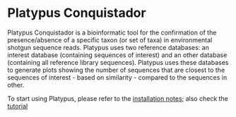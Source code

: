 Platypus Conquistador
=====================

Platypus Conquistador is a bioinformatic tool for the confirmation of the presence/absence of a specific taxon (or set of taxa) in environmental shotgun sequence reads. Platypus uses two reference databases: an interest database (containing sequences of interest) and an other database (containing all reference library sequences). Platypus uses these databases to generate plots showing the number of sequences that are closest to the sequences of interest - based on similarity - compared to the sequences in other.

To start using Platypus, please refer to the [installation notes](INSTALL.md); also check the [tutorial](TUTORIAL.md)